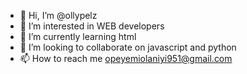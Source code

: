 - 👋 Hi, I’m @ollypelz
- 👀 I’m interested in WEB developers
- 🌱 I’m currently learning html
- 💞️ I’m looking to collaborate on javascript and python
- 📫 How to reach me opeyemiolaniyi951@gmail.com

<!---
ollypelz/ollypelz is a ✨ special ✨ repository because its `README.md` (this file) appears on your GitHub profile.
You can click the Preview link to take a look at your changes.
--->
